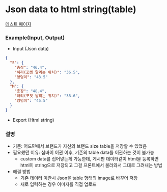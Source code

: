 # Json data to html string(table)
[테스트 페이지](https://humonnom.github.io/size-table/)

### Example(Input, Output)
* Input (Json data)
```json
{
  "S": {
    "총장": "46.4",
    "허리(포켓 달리는 위치)": "36.5",
    "엉덩이": "43.5"
  },
  "M": {
    "총장": "48.4",
    "허리(포켓 달리는 위치)": "38.6",
    "엉덩이": "45.5"
  }
}
```
* Export (Html string)


### 설명

* 기존: 어드민에서 브랜드가 자신의 브랜드 size table을 저장할 수 있었음
* 필요했던 이유: 샵바이 이관 이후, 기존의 table data를 이관하는 것이 불가능
   * custom data를 집어넣는게 가능한데, 게시판 데이터같이 html을 등록하면 html이 string으로 저장되고 그걸 프론트에서 불러와서 그대로 그려내는 방법
* 해결 방법
   * 기존 데이터 이관시 Json을 table 형태의 image로 바꾸어 저장
   * 새로 입력하는 경우 이미지를 직접 업로드 
